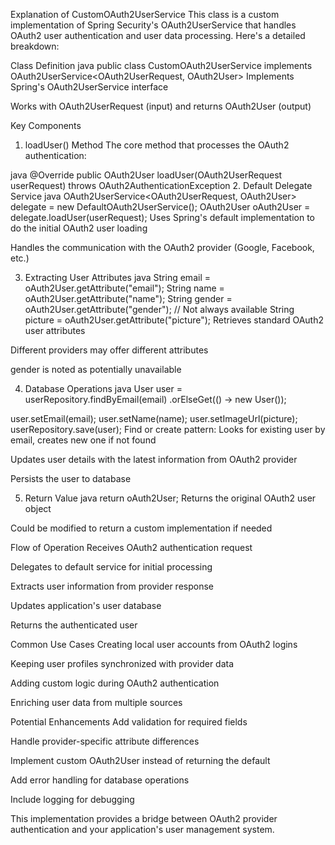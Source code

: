 Explanation of CustomOAuth2UserService
This class is a custom implementation of Spring Security's OAuth2UserService that handles OAuth2 user authentication and user data processing. Here's a detailed breakdown:

Class Definition
java
public class CustomOAuth2UserService implements OAuth2UserService<OAuth2UserRequest, OAuth2User>
Implements Spring's OAuth2UserService interface

Works with OAuth2UserRequest (input) and returns OAuth2User (output)

Key Components
1. loadUser() Method
The core method that processes the OAuth2 authentication:

java
@Override
public OAuth2User loadUser(OAuth2UserRequest userRequest) throws OAuth2AuthenticationException
2. Default Delegate Service
java
OAuth2UserService<OAuth2UserRequest, OAuth2User> delegate = new DefaultOAuth2UserService();
OAuth2User oAuth2User = delegate.loadUser(userRequest);
Uses Spring's default implementation to do the initial OAuth2 user loading

Handles the communication with the OAuth2 provider (Google, Facebook, etc.)

3. Extracting User Attributes
java
String email = oAuth2User.getAttribute("email");
String name = oAuth2User.getAttribute("name");
String gender = oAuth2User.getAttribute("gender"); // Not always available
String picture = oAuth2User.getAttribute("picture");
Retrieves standard OAuth2 user attributes

Different providers may offer different attributes

gender is noted as potentially unavailable

4. Database Operations
java
User user = userRepository.findByEmail(email)
        .orElseGet(() -> new User());

user.setEmail(email);
user.setName(name);
user.setImageUrl(picture);
userRepository.save(user);
Find or create pattern: Looks for existing user by email, creates new one if not found

Updates user details with the latest information from OAuth2 provider

Persists the user to database

5. Return Value
java
return oAuth2User;
Returns the original OAuth2 user object

Could be modified to return a custom implementation if needed

Flow of Operation
Receives OAuth2 authentication request

Delegates to default service for initial processing

Extracts user information from provider response

Updates application's user database

Returns the authenticated user

Common Use Cases
Creating local user accounts from OAuth2 logins

Keeping user profiles synchronized with provider data

Adding custom logic during OAuth2 authentication

Enriching user data from multiple sources

Potential Enhancements
Add validation for required fields

Handle provider-specific attribute differences

Implement custom OAuth2User instead of returning the default

Add error handling for database operations

Include logging for debugging

This implementation provides a bridge between OAuth2 provider authentication and your application's user management system.


